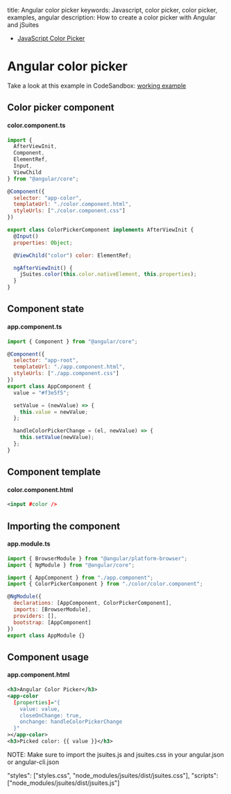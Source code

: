 title: Angular color picker
keywords: Javascript, color picker, color picker, examples, angular
description: How to create a color picker with Angular and jSuites

* [JavaScript Color Picker](/docs/v4/color-picker)

Angular color picker
====================

Take a look at this example in CodeSandbox: [working example](https://codesandbox.io/s/jsuites-angular-color-picker-bubgh)

Color picker component
----------------------

#### color.component.ts

```javascript
import {
  AfterViewInit,
  Component,
  ElementRef,
  Input,
  ViewChild
} from "@angular/core";

@Component({
  selector: "app-color",
  templateUrl: "./color.component.html",
  styleUrls: ["./color.component.css"]
})

export class ColorPickerComponent implements AfterViewInit {
  @Input()
  properties: Object;

  @ViewChild("color") color: ElementRef;

  ngAfterViewInit() {
    jSuites.color(this.color.nativeElement, this.properties);
  }
}
```
  

Component state
---------------

#### app.component.ts

```javascript
import { Component } from "@angular/core";

@Component({
  selector: "app-root",
  templateUrl: "./app.component.html",
  styleUrls: ["./app.component.css"]
})
export class AppComponent {
  value = "#f3e5f5";

  setValue = (newValue) => {
    this.value = newValue;
  };

  handleColorPickerChange = (el, newValue) => {
    this.setValue(newValue);
  };
}
```

Component template
------------------

#### color.component.html

```xml
<input #color />
```

Importing the component
-----------------------

#### app.module.ts

```javascript
import { BrowserModule } from "@angular/platform-browser";
import { NgModule } from "@angular/core";

import { AppComponent } from "./app.component";
import { ColorPickerComponent } from "./color/color.component";

@NgModule({
  declarations: [AppComponent, ColorPickerComponent],
  imports: [BrowserModule],
  providers: [],
  bootstrap: [AppComponent]
})
export class AppModule {}
```

Component usage
---------------

#### app.component.html

```xml
<h3>Angular Color Picker</h3>
<app-color
  [properties]="{
    value: value,
    closeOnChange: true,
    onchange: handleColorPickerChange
  }"
></app-color>
<h3>Picked color: {{ value }}</h3>
```

NOTE: Make sure to import the jsuites.js and jsuites.css in your angular.json or angular-cli.json

"styles": ["styles.css", "node_modules/jsuites/dist/jsuites.css"],
"scripts": ["node_modules/jsuites/dist/jsuites.js"]
